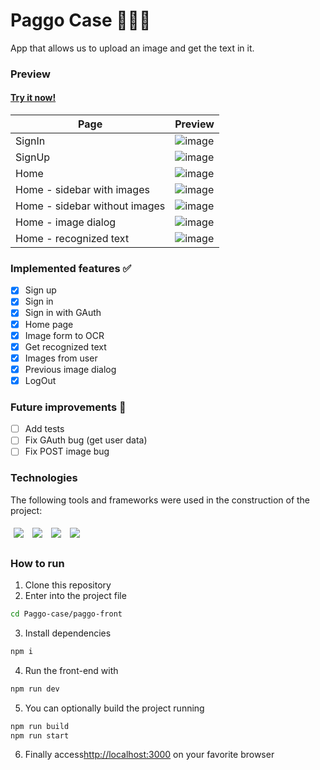 # Paggo Case 👩‍💻📄
App that allows us to upload an image and get the text in it.
### Preview
#### [Try it now!](https://paggo-case-rks2636wv-issitaruals-projects.vercel.app)
| Page  | Preview |
| ------------- | ------------- |
| SignIn  | ![image](https://github.com/issitarual/Paggo-case/assets/81389078/197c511c-d5ea-4f1c-a0be-edfd08bddfd0)  |
| SignUp | ![image](https://github.com/issitarual/Paggo-case/assets/81389078/dd916767-cf3f-4748-acee-ffc342db5def)  |
| Home | ![image](https://github.com/issitarual/Paggo-case/assets/81389078/0e5db488-2c98-479b-9b5f-800d7ba0b2c9)  |
| Home - sidebar with images | ![image](https://github.com/issitarual/Paggo-case/assets/81389078/5df4fdf5-05c3-437f-8a4e-dfdfa95e2e21)  |
| Home - sidebar without images | ![image](https://github.com/issitarual/Paggo-case/assets/81389078/aad1ee48-506f-4a6b-83e3-5c2a20ef1512)  |
| Home - image dialog | ![image](https://github.com/issitarual/Paggo-case/assets/81389078/d4dd1fb1-da44-476f-af55-744d8cd75be3)   |
| Home - recognized text | ![image](https://github.com/issitarual/Paggo-case/assets/81389078/d273c0ac-6feb-40c1-8636-da28558b024c) |

### Implemented features ✅
- [x] Sign up 
- [x] Sign in
- [x] Sign in with GAuth
- [x] Home page
- [x] Image form to OCR
- [x] Get recognized text
- [x] Images from user
- [x] Previous image dialog
- [x] LogOut
### Future improvements 🔮
- [ ] Add tests
- [ ] Fix GAuth bug (get user data)
- [ ] Fix POST image bug
### Technologies
The following tools and frameworks were used in the construction of the project:<br>
<p>
  <img style='margin: 5px;' src='https://img.shields.io/badge/Next-black?style=for-the-badge&logo=next.js&logoColor=white'>
  <img style='margin: 5px;' src='https://img.shields.io/badge/axios%20-%2320232a.svg?&style=for-the-badge&color=informational'>
  <img style='margin: 5px;' src="https://img.shields.io/badge/typescript-%23007ACC.svg?style=for-the-badge&logo=typescript&logoColor=white"/>
  <img style='margin: 5px;' src="https://img.shields.io/badge/Material--UI-0081CB?style=for-the-badge&logo=material-ui&logoColor=white"/>
</p>

### How to run
1. Clone this repository
2. Enter into the project file
```bash
cd Paggo-case/paggo-front
```
3. Install dependencies
```bash
npm i
```
4. Run the front-end with
```bash
npm run dev
```
5. You can optionally build the project running
```bash
npm run build
npm run start
```
6. Finally access[http://localhost:3000](http://localhost:3000) on your favorite browser

